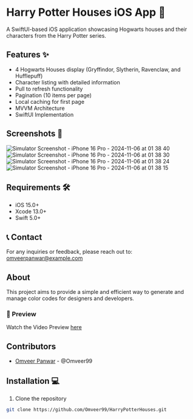 # Harry Potter Houses iOS App 🏰

A SwiftUI-based iOS application showcasing Hogwarts houses and their characters from the Harry Potter series.

## Features ✨

- 4 Hogwarts Houses display (Gryffindor, Slytherin, Ravenclaw, and Hufflepuff)
- Character listing with detailed information
- Pull to refresh functionality
- Pagination (10 items per page)
- Local caching for first page
- MVVM Architecture
- SwiftUI Implementation

## Screenshots 📱

![Simulator Screenshot - iPhone 16 Pro - 2024-11-06 at 01 38 40](https://github.com/user-attachments/assets/aebd3fab-13dc-4d80-b63c-cfb9b15c9927)
![Simulator Screenshot - iPhone 16 Pro - 2024-11-06 at 01 38 30](https://github.com/user-attachments/assets/77d1d19b-966e-4f9b-976d-1fd85ece6b68)
![Simulator Screenshot - iPhone 16 Pro - 2024-11-06 at 01 38 24](https://github.com/user-attachments/assets/16cba1ee-7835-43d8-a10c-7e3d1f237d4c)
![Simulator Screenshot - iPhone 16 Pro - 2024-11-06 at 01 38 15](https://github.com/user-attachments/assets/b51af0b0-dda6-434c-b301-aed15e38c137)


## Requirements 🛠

- iOS 15.0+
- Xcode 13.0+
- Swift 5.0+


## 📞 Contact
For any inquiries or feedback, please reach out to: omveerpanwar@example.com

## About
This project aims to provide a simple and efficient way to generate and manage color codes for designers and developers.
### 🎥 Preview
Watch the Video Preview [here](https://youtu.be/PzqfOXyV5Sw)

## Contributors
- [Omveer Panwar](#) - @Omveer99


## Installation 💻

1. Clone the repository
```bash
git clone https://github.com/Omveer99/HarryPotterHouses.git
